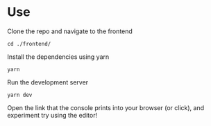 # Use

Clone the repo and navigate to the frontend

`cd ./frontend/`

Install the dependencies using yarn

`yarn`

Run the development server

`yarn dev`

Open the link that the console prints into your browser (or click), and experiment try using the editor!
